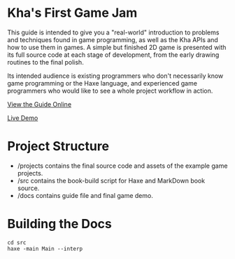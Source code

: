 # Kha's First Game Jam

This guide is intended to give you a "real-world" introduction to problems and techniques found in game programming, as well as the Kha APIs and how to use them in games. A simple but finished 2D game is presented with its full source code at each stage of development, from the early drawing routines to the final polish.

Its intended audience is existing programmers who don't necessarily know game programming or the Haxe language, and experienced game programmers who would like to see a whole project workflow in action.

[View the Guide Online](docs/book.md)

[Live Demo](https://rblsb.github.io/khaguide/build/html5)

# Project Structure

* /projects contains the final source code and assets of the example game projects.
* /src contains the book-build script for Haxe and MarkDown book source.
* /docs contains guide file and final game demo.

# Building the Docs

```
cd src
haxe -main Main --interp
```
